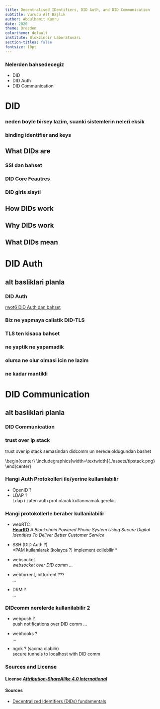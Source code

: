 ```yaml
---
title: Decentralised IDentifiers, DID Auth, and DID Communication
subtitle: Vurucu Alt Başlık  
author: Abdulhamit Kumru
date: 2020 
theme: Dresden
colortheme: default
institute: Blokzincir Laboratuvarı
section-titles: false
fontsize: 10pt
---
```


### Nelerden bahsedecegiz
- DID  
- DID Auth  
- DID Communication  


# DID

### neden boyle birsey lazim, suanki sistemlerin neleri eksik
### binding identifier and keys

## What DIDs are

### SSI dan bahset
### DID Core Feautres
### DID giris slayti

## How DIDs work

## Why DIDs work

## What DIDs mean



# DID Auth
## alt basliklari planla

### DID Auth

[rwot6 DID Auth dan bahset](https://github.com/WebOfTrustInfo/rwot6-santabarbara/blob/master/final-documents/did-auth.md)

### Biz ne yapmaya calistik  DID-TLS
### TLS ten kisaca bahset
### ne yaptik ne yapamadik
### olursa ne olur olmasi icin ne lazim
### ne kadar mantikli


# DID Communication
## alt basliklari planla

### DID Communication

### trust over ip stack 
trust over ip stack semasindan didcomm un nerede oldugundan bashet

\begin{center}
  \includegraphics[width=\textwidth]{./assets/tipstack.png}
\end{center}


### Hangi Auth Protokolleri ile/yerine kullanilabilir

- OpenID ?
- LDAP ?  
    Ldap i zaten auth prot olarak kullanmamak gerekir.


### Hangi protokollerle beraber kullanilabilir  

- webRTC  
    **[HearRO](https://www.hearro.com/)** *A Blockchain Powered Phone System Using Secure Digital Identities To Deliver Better Customer Service*

- SSH (DID Auth ?)  
    *PAM kullanılarak (kolayca ?) implement edilebilir *

- websocket  
    *websocket over DID comm ...*

- webtorrent, bittorrent ???  
    *...*

- DRM ?  
    *...*

### DIDcomm nerelerde kullanilabilir 2

- webpush ?  
    push notifications over DID comm ...

- webhooks ?  
    ...

- ngok ? (sacma olabilir)  
    secure tunnels to localhost with DID comm 

### Sources and License

#### License *[Attribution-ShareAlike 4.0 International](https://creativecommons.org/licenses/by-sa/4.0/)*

#### Sources

- [Decentralized Identifiers (DIDs) fundamentals](https://docs.google.com/presentation/d/1KGLw6WThb3Q2UUOD2tZiarb_2Q_cpUZ1jzEzWCZSGII/edit#slide=id.g39e3bfd7a1_2_28)
